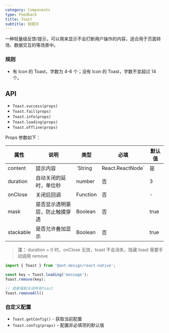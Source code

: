 ```yaml
---
category: Components
type: Feedback
title: Toast
subtitle: 轻提示
---
```


一种轻量级反馈/提示，可以用来显示不会打断用户操作的内容，适合用于页面转场、数据交互的等场景中。

### 规则
- 有 Icon 的 Toast，字数为 4-6 个；没有 Icon 的 Toast，字数不宜超过 14 个。

## API

- `Toast.success(props)`
- `Toast.fail(props)`
- `Toast.info(props)`
- `Toast.loading(props)`
- `Toast.offline(props)`

Props 参数如下：

|    属性    | 说明                           | 类型      | 必填 | 默认值 |
| --------  | ------------------------------ | -------- | --- | ------ |
| content   | 提示内容                        | `String | React.ReactNode`   | 是   |  -     |
| duration  | 自动关闭的延时，单位秒            | number   |  否  |  3       |
| onClose   | 关闭后回调                      | Function  |  否  | - |
| mask      | 是否显示透明蒙层，防止触摸穿透     | Boolean   |  否   |   true  |
| stackable | 是否允许叠加显示                 | Boolean  |  否   |   true  |

> **注：**  duration = 0 时，onClose 无效，toast 不会消失，隐藏 toast 需要手动调用 remove

```js
import { Toast } from '@ant-design/react-native';

const key = Toast.loading('message');
Toast.remove(key);

// 或者强制关闭所有Toast
Toast.removeAll()
```

### 自定义配置

- `Toast.getConfig()` - 获取当前配置
- `Toast.config(props)` - 配置非必填项的默认值

